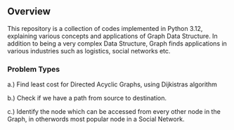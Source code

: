 
## Overview
This repository is a collection of codes implemented in Python 3.12,  explaining various concepts and applications of Graph Data Structure. In addition to being a very complex Data Structure, Graph finds applications in various industries such as logistics, social networks etc. 


### Problem Types


a.) Find least cost for Directed Acyclic Graphs, using Dijkistras algorithm

b.) Check if we have a path from source to destination.

c.) Identify the node which can be accessed from every other node in the Graph, in otherwords most popular node in a Social Network.
